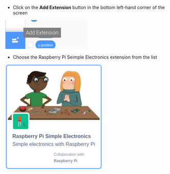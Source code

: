 - Click on the **Add Extension** button in the bottom left-hand corner of the screen

![The add extention icon (two seperate blocks with an 'add' sign) is highlighted.](images/add-extension.png)

- Choose the Raspberry Pi Seimple Electronics extension from the list

![The Raspberry Pi Simple Electronics extension icon in the Extension list.](images/gpio-extension.png)
